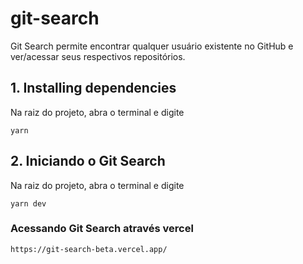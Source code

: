 # git-search
Git Search permite encontrar qualquer usuário existente no GitHub e ver/acessar seus respectivos repositórios.

## 1. Installing dependencies

Na raiz do projeto, abra o terminal e digite

```
yarn
```

## 2. Iniciando o Git Search

Na raiz do projeto, abra o terminal e digite

```
yarn dev
```

### Acessando Git Search através vercel

```
https://git-search-beta.vercel.app/
```
